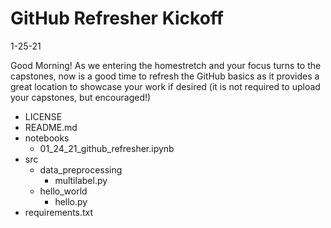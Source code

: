 # GitHub Refresher Kickoff #
1-25-21

Good Morning!  As we entering the homestretch and your focus turns to the capstones, now is a good time to refresh the GitHub basics as it provides a great location to showcase your work if desired (it is not required to upload your capstones, but encouraged!)

- LICENSE
- README.md   
- notebooks
    - 01_24_21_github_refresher.ipynb
- src
    - data_preprocessing
        - multilabel.py
    - hello_world
        - hello.py
- requirements.txt
